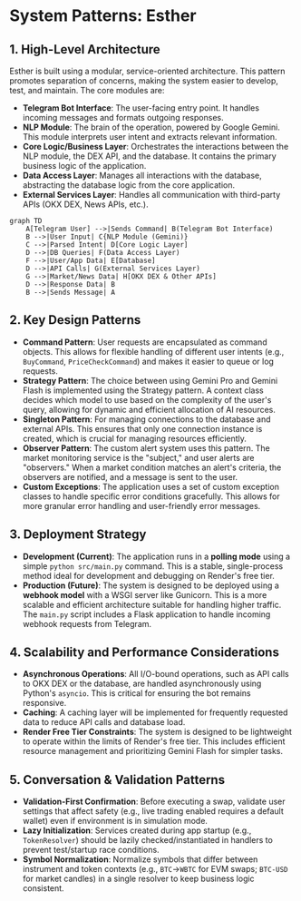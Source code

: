 # System Patterns: Esther

## 1. High-Level Architecture
Esther is built using a modular, service-oriented architecture. This pattern promotes separation of concerns, making the system easier to develop, test, and maintain. The core modules are:

- **Telegram Bot Interface**: The user-facing entry point. It handles incoming messages and formats outgoing responses.
- **NLP Module**: The brain of the operation, powered by Google Gemini. This module interprets user intent and extracts relevant information.
- **Core Logic/Business Layer**: Orchestrates the interactions between the NLP module, the DEX API, and the database. It contains the primary business logic of the application.
- **Data Access Layer**: Manages all interactions with the database, abstracting the database logic from the core application.
- **External Services Layer**: Handles all communication with third-party APIs (OKX DEX, News APIs, etc.).

```mermaid
graph TD
    A[Telegram User] -->|Sends Command| B(Telegram Bot Interface)
    B -->|User Input| C{NLP Module (Gemini)}
    C -->|Parsed Intent| D[Core Logic Layer]
    D -->|DB Queries| F(Data Access Layer)
    F -->|User/App Data| E[Database]
    D -->|API Calls| G(External Services Layer)
    G -->|Market/News Data| H[OKX DEX & Other APIs]
    D -->|Response Data| B
    B -->|Sends Message| A
```

## 2. Key Design Patterns
- **Command Pattern**: User requests are encapsulated as command objects. This allows for flexible handling of different user intents (e.g., `BuyCommand`, `PriceCheckCommand`) and makes it easier to queue or log requests.
- **Strategy Pattern**: The choice between using Gemini Pro and Gemini Flash is implemented using the Strategy pattern. A context class decides which model to use based on the complexity of the user's query, allowing for dynamic and efficient allocation of AI resources.
- **Singleton Pattern**: For managing connections to the database and external APIs. This ensures that only one connection instance is created, which is crucial for managing resources efficiently.
- **Observer Pattern**: The custom alert system uses this pattern. The market monitoring service is the "subject," and user alerts are "observers." When a market condition matches an alert's criteria, the observers are notified, and a message is sent to the user.
- **Custom Exceptions**: The application uses a set of custom exception classes to handle specific error conditions gracefully. This allows for more granular error handling and user-friendly error messages.

## 3. Deployment Strategy
- **Development (Current)**: The application runs in a **polling mode** using a simple `python src/main.py` command. This is a stable, single-process method ideal for development and debugging on Render's free tier.
- **Production (Future)**: The system is designed to be deployed using a **webhook model** with a WSGI server like Gunicorn. This is a more scalable and efficient architecture suitable for handling higher traffic. The `main.py` script includes a Flask application to handle incoming webhook requests from Telegram.

## 4. Scalability and Performance Considerations
- **Asynchronous Operations**: All I/O-bound operations, such as API calls to OKX DEX or the database, are handled asynchronously using Python's `asyncio`. This is critical for ensuring the bot remains responsive.
- **Caching**: A caching layer will be implemented for frequently requested data to reduce API calls and database load.
- **Render Free Tier Constraints**: The system is designed to be lightweight to operate within the limits of Render's free tier. This includes efficient resource management and prioritizing Gemini Flash for simpler tasks.

## 5. Conversation & Validation Patterns
- **Validation-First Confirmation**: Before executing a swap, validate user settings that affect safety (e.g., live trading enabled requires a default wallet) even if environment is in simulation mode.
- **Lazy Initialization**: Services created during app startup (e.g., `TokenResolver`) should be lazily checked/instantiated in handlers to prevent test/startup race conditions.
- **Symbol Normalization**: Normalize symbols that differ between instrument and token contexts (e.g., `BTC`→`WBTC` for EVM swaps; `BTC-USD` for market candles) in a single resolver to keep business logic consistent.
